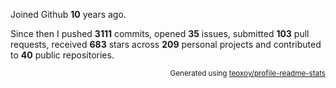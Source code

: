 Joined Github **10** years ago.

Since then I pushed **3111** commits, opened **35** issues, submitted **103** pull requests, received **683** stars across **209** personal projects and contributed to **40** public repositories.

<p align="right"><sub>Generated using <a href="https://github.com/marketplace/actions/profile-readme-stats">teoxoy/profile-readme-stats</a></sub></p>
